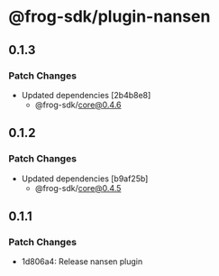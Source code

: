 # @frog-sdk/plugin-nansen

## 0.1.3

### Patch Changes

- Updated dependencies [2b4b8e8]
  - @frog-sdk/core@0.4.6

## 0.1.2

### Patch Changes

- Updated dependencies [b9af25b]
  - @frog-sdk/core@0.4.5

## 0.1.1

### Patch Changes

- 1d806a4: Release nansen plugin
